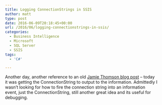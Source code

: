```yaml
---
title: Logging ConnectionStrings in SSIS
author: matt
type: post
date: 2016-06-09T20:18:45+00:00
url: /2016/06/logging-connectionstrings-in-ssis/
categories:
  - Business Intelligence
  - Microsoft
  - SQL Server
  - SSIS
tags:
  - 'C#'

---
```

Another day, another reference to an old <a href="http://sqlblog.com/blogs/jamie_thomson/archive/2011/10/25/verify-a-connection-before-using-it-ssis.aspx" target="_blank" rel="nofollow">Jamie Thomson blog post</a> &#8211; today it was getting the ConnectionString to output to the information. Admittedly I wasn&#8217;t looking for how to fire the connection string into an information event, just the ConnectionString, still another great idea and its useful for debugging.

<div class="gist-oembed" data-gist="matt40k/191f8e28c3bc68df5d6340d9a30f9859.json">
</div>

&nbsp;
